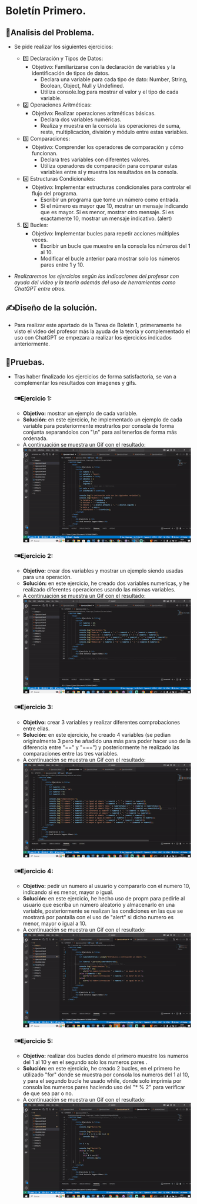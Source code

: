# Boletín Primero.
## 🔎Analisis del Problema.
- Se pide realizar los siguientes ejercicios:
  - 1️⃣ Declaración y Tipos de Datos:
      - Objetivo: Familiarizarse con la declaración de variables y la identificación de tipos de datos.
        - Declara una variable para cada tipo de dato: Number, String, Boolean, Object, Null y Undefined.
        - Utiliza console.log para mostrar el valor y el tipo de cada variable.
  - 2️⃣ Operaciones Aritméticas:
      - Objetivo: Realizar operaciones aritméticas básicas.
        - Declara dos variables numéricas.
        - Realiza y muestra en la consola las operaciones de suma, resta, multiplicación, división y módulo entre estas variables.
  -  3️⃣ Comparaciones:
      - Objetivo: Comprender los operadores de comparación y cómo funcionan.
        - Declara tres variables con diferentes valores.
        - Utiliza operadores de comparación para comparar estas variables entre sí y muestra los resultados en la consola.
  - 4️⃣ Estructuras Condicionales:
     - Objetivo: Implementar estructuras condicionales para controlar el flujo del programa.
       - Escribir un programa que tome un número como entrada.
       - Si el número es mayor que 10, mostrar un mensaje indicando que es mayor. Si es menor, mostrar otro mensaje. Si es exactamente 10, mostrar un mensaje indicativo. (alert)
  5. 5️⃣ Bucles:
     - Objetivo: Implementar bucles para repetir acciones múltiples veces.
       - Escribir un bucle que muestre en la consola los números del 1 al 10.
       - Modificar el bucle anterior para mostrar solo los números pares entre 1 y 10.


- *Realizaremos los ejercicios según las indicaciones del profesor con ayuda del video y la teoría además del uso de herramientas como ChatGPT entre otros.*
## ✍Diseño de la solución.
- Para realizar este apartado de la Tarea de Boletín 1, primeramente he visto el video del profesor más la ayuda de la teoría y complementado el uso con ChatGPT se empezara a realizar los ejercicios indicados anteriormente.
## 🧾Pruebas.
- Tras haber finalizado los ejercicios de forma satisfactoria, se van a complementar los resultados con imagenes y gifs.
  ### ◽◾Ejercicio 1:
  - **Objetivo:** mostrar un ejemplo de cada variable.
   - **Solución:** en este ejercicio, he implementado un ejemplo de cada variable para posteriormente mostrarlos por consola de forma conjunta separandolos con "\n" para así tenerlos de forma más ordenada.
   -  A continuación se muestra un Gif con el resultado:
  ![Foto Ejercicio 1](https://github.com/JoseAntonioSegura/Imagenes/blob/5fa8aeee5005d6765f74945169da2937cb4989e2/Videos/ezgif.com-video-to-gif.gif)
  ### ◽◾Ejercicio 2:
   - **Objetivo:** crear dos variables y mostrar un ejemplo siendo usadas para una operación.
   - **Solución:** en este ejercicio, he creado dos variables numericas, y he realizado diferentes operaciones usando las mismas variables.
   -  A continuación se muestra un Gif con el resultado:
![Foto Ejercicio 2](https://github.com/JoseAntonioSegura/Imagenes/blob/5fa8aeee5005d6765f74945169da2937cb4989e2/Videos/ezgif.com-video-to-gif%20(1).gif)

  ### ◽◾Ejercicio 3:
   - **Objetivo:** crear 3 variables y realizar diferentes comprobaciones entre ellas.
   - **Solución:** en este ejercicio, he creado 4 variables (se pedian originalmente 3 pero he añadido una más para poder hacer uso de la diferencia entre "==" y "===") y posteriormente he realizado las comparaciones entre las tres variables.
   -  A continuación se muestra un Gif con el resultado:
![Foto Ejercicio 3](https://github.com/JoseAntonioSegura/Imagenes/blob/5fa8aeee5005d6765f74945169da2937cb4989e2/Videos/ezgif.com-video-to-gif%20(2).gif)
  ### ◽◾Ejercicio 4:
   - **Objetivo:** pedir un numero al usuario y compararlo con el numero 10, indicando si es menor, mayor o igual.
   - **Solución:** en este ejercicio, he hecho uso de propm para pedirle al usuario que escriba un número aleatorio y almacenarlo en una variable, posteriormente se realizan las condiciones en las que se mostrará por pantalla con el uso de "alert" si dicho numero es menor, mayor o igual a 10.
   -  A continuación se muestra un Gif con el resultado:
![Foto Ejercicio 4](https://github.com/JoseAntonioSegura/Imagenes/blob/5fa8aeee5005d6765f74945169da2937cb4989e2/Videos/ezgif.com-video-to-gif%20(3).gif)
  ### ◽◾Ejercicio 5:
  - **Objetivo:** realizar dos bucles donde el primero muestre los numeros del 1 al 10 y en el segundo solo los numeros pares .
   - **Solución:** en este ejercicio, he creado 2 bucles, en el primero he utilizado "for" donde se muestra por consola los numeros del 1 al 10, y para el segundo bucle he usado while, donde solo imprimia por consola los numeros pares haciendo uso del "* % 2" para verificar de que sea par o no.
   -  A continuación se muestra un Gif con el resultado:
  ![Foto Ejercicio 5](https://github.com/JoseAntonioSegura/Imagenes/blob/5fa8aeee5005d6765f74945169da2937cb4989e2/Videos/ezgif.com-video-to-gif%20(4).gif)